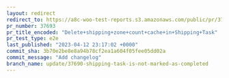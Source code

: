 ```yaml
---
layout: redirect
redirect_to: https://a8c-woo-test-reports.s3.amazonaws.com/public/pr/37693/e2e/index.html
pr_number: 37693
pr_title_encoded: "Delete+shipping+zone+count+cache+in+Shipping+Task"
pr_test_type: e2e
last_published: "2023-04-12 23:17:02 +0000"
commit_sha: 3b70e2be8e8a94b78cf2ea1a604f05fee05dd02a
commit_message: "Add changelog"
branch_name: update/37690-shipping-task-is-not-marked-as-completed
---
```

